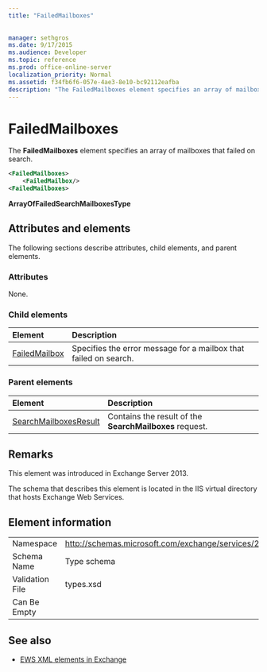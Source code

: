 ```yaml
---
title: "FailedMailboxes"
 
 
manager: sethgros
ms.date: 9/17/2015
ms.audience: Developer
ms.topic: reference
ms.prod: office-online-server
localization_priority: Normal
ms.assetid: f34fb6f6-057e-4ae3-8e10-bc92112eafba
description: "The FailedMailboxes element specifies an array of mailboxes that failed on search."
---
```


# FailedMailboxes

The **FailedMailboxes** element specifies an array of mailboxes that failed on search. 
  
```XML
<FailedMailboxes>
    <FailedMailbox/>
<FailedMailboxes>
```

 **ArrayOfFailedSearchMailboxesType**
## Attributes and elements

The following sections describe attributes, child elements, and parent elements.
  
### Attributes

None.
  
### Child elements

|**Element**|**Description**|
|:-----|:-----|
|[FailedMailbox](failedmailbox.md) <br/> |Specifies the error message for a mailbox that failed on search.  <br/> |
   
### Parent elements

|**Element**|**Description**|
|:-----|:-----|
|[SearchMailboxesResult](searchmailboxesresult.md) <br/> |Contains the result of the **SearchMailboxes** request.  <br/> |
   
## Remarks

This element was introduced in Exchange Server 2013.
  
The schema that describes this element is located in the IIS virtual directory that hosts Exchange Web Services.
  
## Element information

|||
|:-----|:-----|
|Namespace  <br/> |http://schemas.microsoft.com/exchange/services/2006/types  <br/> |
|Schema Name  <br/> |Type schema  <br/> |
|Validation File  <br/> |types.xsd  <br/> |
|Can Be Empty  <br/> ||
   
## See also



- [EWS XML elements in Exchange](ews-xml-elements-in-exchange.md)

